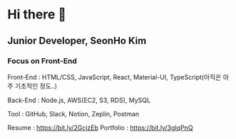 # Hi there 👋

## Junior Developer, SeonHo Kim

### Focus on Front-End

Front-End : HTML/CSS, JavaScript, React, Material-UI, TypeScript(아직은 아주 기초적인 정도..)

Back-End : Node.js, AWS(EC2, S3, RDS), MySQL

Tool : GitHub, Slack, Notion, Zeplin, Postman

Resume : https://bit.ly/2GcjzEb
Portfolio : https://bit.ly/3gIqPnQ
